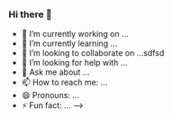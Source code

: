 ### Hi there 👋


- 🔭 I’m currently working on ...
- 🌱 I’m currently learning ...
- 👯 I’m looking to collaborate on ...sdfsd
- 🤔 I’m looking for help with ...
- 💬 Ask me about ...
- 📫 How to reach me: ...
- 😄 Pronouns: ...
- ⚡ Fun fact: ...
-->
